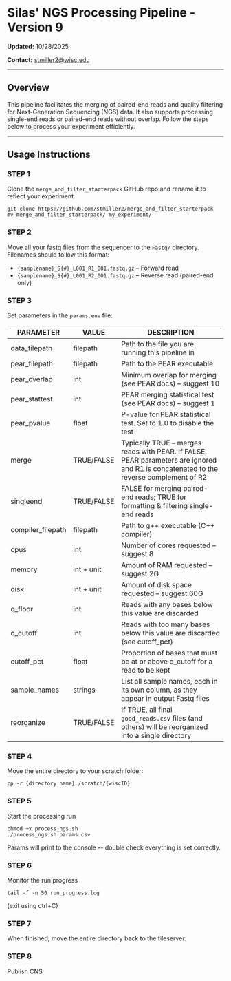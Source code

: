 # Silas' NGS Processing Pipeline - Version 9
**Updated:** 10/28/2025

**Contact:** stmiller2@wisc.edu

---

## Overview
This pipeline facilitates the merging of paired-end reads and quality filtering for Next-Generation Sequencing (NGS) data. It also supports processing single-end reads or paired-end reads without overlap. Follow the steps below to process your experiment efficiently.

---

## Usage Instructions

### STEP 1
Clone the `merge_and_filter_starterpack` GitHub repo and rename it to reflect your experiment.
```
git clone https://github.com/stmiller2/merge_and_filter_starterpack
mv merge_and_filter_starterpack/ my_experiment/
```

### STEP 2
Move all your fastq files from the sequencer to the `Fastq/` directory. Filenames should follow this format:
- `{samplename}_S{#}_L001_R1_001.fastq.gz` – Forward read  
- `{samplename}_S{#}_L001_R2_001.fastq.gz` – Reverse read (paired-end only)

### STEP 3
Set parameters in the `params.env` file:

| PARAMETER         | VALUE      | DESCRIPTION |
|-------------------|------------|-------------|
| data_filepath     | filepath   | Path to the file you are running this pipeline in |
| pear_filepath     | filepath   | Path to the PEAR executable |
| pear_overlap      | int        | Minimum overlap for merging (see PEAR docs) – suggest 10 |
| pear_stattest     | int        | PEAR merging statistical test (see PEAR docs) – suggest 1 |
| pear_pvalue       | float      | P-value for PEAR statistical test. Set to 1.0 to disable the test |
| merge             | TRUE/FALSE | Typically TRUE – merges reads with PEAR. If FALSE, PEAR parameters are ignored and R1 is concatenated to the reverse complement of R2 |
| singleend         | TRUE/FALSE | FALSE for merging paired-end reads; TRUE for formatting & filtering single-end reads |
| compiler_filepath | filepath   | Path to g++ executable (C++ compiler) |
| cpus              | int        | Number of cores requested – suggest 8 |
| memory            | int + unit | Amount of RAM requested – suggest 2G |
| disk              | int + unit | Amount of disk space requested – suggest 60G |
| q_floor           | int        | Reads with any bases below this value are discarded |
| q_cutoff          | int        | Reads with too many bases below this value are discarded (see cutoff_pct) |
| cutoff_pct        | float      | Proportion of bases that must be at or above q_cutoff for a read to be kept |
| sample_names      | strings    | List all sample names, each in its own column, as they appear in output Fastq files |
| reorganize        | TRUE/FALSE | If TRUE, all final `good_reads.csv` files (and others) will be reorganized into a single directory |

### STEP 4
Move the entire directory to your scratch folder:
```
cp -r {directory name} /scratch/{wiscID}
```

### STEP 5
Start the processing run
```
chmod +x process_ngs.sh
./process_ngs.sh params.csv
```

Params will print to the console -- double check everything is set correctly. 

### STEP 6
Monitor the run progress
```
tail -f -n 50 run_progress.log
```
(exit using ctrl+C)

### STEP 7
When finished, move the entire directory back to the fileserver.

### STEP 8
Publish CNS

